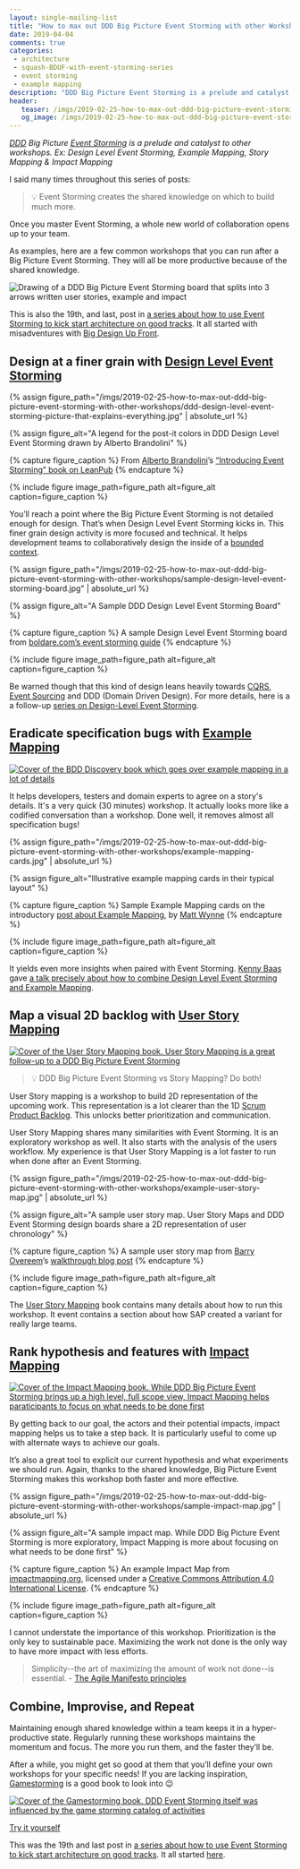 ```yaml
---
layout: single-mailing-list
title: "How to max out DDD Big Picture Event Storming with other Workshops"
date: 2019-04-04
comments: true
categories:
 - architecture
 - squash-BDUF-with-event-storming-series
 - event storming
 - example mapping
description: "DDD Big Picture Event Storming is a prelude and catalyst to other workshops. Use: Design Level Event Storming for a detailed design of a context, Example Mapping for details of a story, Story Mapping for a 2D representation of your backlog & Impact Mapping to help you prioritize better"
header:
   teaser: /imgs/2019-02-25-how-to-max-out-ddd-big-picture-event-storming-with-other-workshops/event-storming-follow-ups-teaser.jpeg
   og_image: /imgs/2019-02-25-how-to-max-out-ddd-big-picture-event-storming-with-other-workshops/event-storming-follow-ups-og.jpeg
---
```

_[DDD](https://en.wikipedia.org/wiki/Domain-driven_design) Big Picture [Event Storming](https://www.eventstorming.com/) is a prelude and catalyst to other workshops. Ex: Design Level Event Storming, Example Mapping, Story Mapping & Impact Mapping_

I said many times throughout this series of posts:

> 💡 Event Storming creates the shared knowledge on which to build much more.

Once you master Event Storming, a whole new world of collaboration opens up to your team.

As examples, here are a few common workshops that you can run after a Big Picture Event Storming. They will all be more productive because of the shared knowledge.

![Drawing of a DDD Big Picture Event Storming board that splits into 3 arrows written user stories, example and impact]({{site.url}}/imgs/2019-02-25-how-to-max-out-ddd-big-picture-event-storming-with-other-workshops/event-storming-follow-ups.jpeg)

This is also the 19th, and last, post in [a series about how to use Event Storming to kick start architecture on good tracks](/categories/#squash-bduf-with-event-storming-series). It all started with misadventures with [Big Design Up Front](https://en.wikipedia.org/wiki/Big_Design_Up_Front).

## Design at a finer grain with [Design Level Event Storming](https://buildplease.com/pages/fpc-6/)

{% assign figure_path="/imgs/2019-02-25-how-to-max-out-ddd-big-picture-event-storming-with-other-workshops/ddd-design-level-event-storming-picture-that-explains-everything.jpg" | absolute_url %}

{% assign figure_alt="A legend for the post-it colors in DDD Design Level Event Storming drawn by Alberto Brandolini" %}

{% capture figure_caption %}
From [Alberto Brandolini](https://twitter.com/ziobrando)’s [“Introducing Event Storming” book on LeanPub](https://leanpub.com/introducing_eventstorming)
{% endcapture %}

{% include figure image_path=figure_path alt=figure_alt caption=figure_caption %}

You’ll reach a point where the Big Picture Event Storming is not detailed enough for design. That’s when Design Level Event Storming kicks in. This finer grain design activity is more focused and technical. It helps development teams to collaboratively design the inside of a [bounded context](https://martinfowler.com/bliki/BoundedContext.html).

{% assign figure_path="/imgs/2019-02-25-how-to-max-out-ddd-big-picture-event-storming-with-other-workshops/sample-design-level-event-storming-board.jpg" | absolute_url %}

{% assign figure_alt="A Sample DDD Design Level Event Storming Board" %}

{% capture figure_caption %}
A sample Design Level Event Storming board from [boldare.com’s event storming guide](https://www.boldare.com/blog/event-storming-guide)
{% endcapture %}

{% include figure image_path=figure_path alt=figure_alt caption=figure_caption %}

Be warned though that this kind of design leans heavily towards [CQRS](https://martinfowler.com/bliki/CQRS.html), [Event Sourcing](https://martinfowler.com/eaaDev/EventSourcing.html) and DDD (Domain Driven Design). For more details, here is a a follow-up [series on Design-Level Event Storming]({{site.url}}/why-should-we-use-design-level-event-storming-for-ddd/).

## Eradicate specification bugs with [Example Mapping](https://cucumber.io/blog/2015/12/08/example-mapping-introduction)

[![Cover of the BDD Discovery book which goes over example mapping in a lot of details]({{site.url}}/imgs/2019-02-25-how-to-max-out-ddd-big-picture-event-storming-with-other-workshops/bdd-discovery.jpg)](https://leanpub.com/bddbooks-discovery)

It helps developers, testers and domain experts to agree on a story's details. It's a very quick (30 minutes) workshop. It actually looks more like a codified conversation than a workshop. Done well, it removes almost all specification bugs!

{% assign figure_path="/imgs/2019-02-25-how-to-max-out-ddd-big-picture-event-storming-with-other-workshops/example-mapping-cards.jpg" | absolute_url %}

{% assign figure_alt="Illustrative example mapping cards in their typical layout" %}

{% capture figure_caption %}
Sample Example Mapping cards on the introductory [post about Example Mapping](https://cucumber.io/blog/2015/12/08/example-mapping-introduction), by [Matt Wynne](https://twitter.com/mattwynne?lang=fr)
{% endcapture %}

{% include figure image_path=figure_path alt=figure_alt caption=figure_caption %}

It yields even more insights when paired with Event Storming. [Kenny Baas](https://baasie.com/) gave [a talk precisely about how to combine Design Level Event Storming and Example Mapping](https://www.youtube.com/watch?time_continue=3&v=xSZnKnZ8EAo).

## Map a visual 2D backlog with [User Story Mapping](https://www.jpattonassociates.com/user-story-mapping/)

[![Cover of the User Story Mapping book. User Story Mapping is a great follow-up to a DDD Big Picture Event Storming]({{site.url}}/imgs/2019-02-25-how-to-max-out-ddd-big-picture-event-storming-with-other-workshops/user-story-mapping.jpg)](https://www.amazon.com/User-Story-Mapping-Discover-Product/dp/1491904909/ref=sr_1_2?keywords=user+story+mapping&qid=1547797880&sr=8-2)

> 💡 DDD Big Picture Event Storming vs Story Mapping? Do both!

User Story mapping is a workshop to build 2D representation of the upcoming work. This representation is a lot clearer than the 1D [Scrum Product Backlog](https://www.scrum.org/resources/what-is-a-product-backlog). This unlocks better prioritization and communication.

User Story Mapping shares many similarities with Event Storming. It is an exploratory workshop as well. It also starts with the analysis of the users workflow. My experience is that User Story Mapping is a lot faster to run when done after an Event Storming.

{% assign figure_path="/imgs/2019-02-25-how-to-max-out-ddd-big-picture-event-storming-with-other-workshops/example-user-story-map.jpg" | absolute_url %}

{% assign figure_alt="A sample user story map. User Story Maps and DDD Event Storming design boards share a 2D representation of user chronology" %}

{% capture figure_caption %}
A sample user story map from [Barry Overeem](https://www.barryovereem.com/)’s [walkthrough blog post](https://www.barryovereem.com/the-user-story-mapping-game/)
{% endcapture %}

{% include figure image_path=figure_path alt=figure_alt caption=figure_caption %}

The [User Story Mapping](https://www.amazon.com/User-Story-Mapping-Discover-Product/dp/1491904909/ref=sr_1_2?keywords=user+story+mapping&qid=1547797880&sr=8-2) book contains many details about how to run this workshop. It event contains a section about how SAP created a variant for really large teams.

## Rank hypothesis and features with [Impact Mapping](https://www.impactmapping.org/)

[![Cover of the Impact Mapping book. While DDD Big Picture Event Storming brings up a high level, full scope view, Impact Mapping helps paraticipants to focus on what needs to be done first]({{site.url}}/imgs/2019-02-25-how-to-max-out-ddd-big-picture-event-storming-with-other-workshops/impact-mapping.jpg)](https://leanpub.com/impact-mapping)

By getting back to our goal, the actors and their potential impacts, impact mapping helps us to take a step back. It is particularly useful to come up with alternate ways to achieve our goals.

It’s also a great tool to explicit our current hypothesis and what experiments we should run. Again, thanks to the shared knowledge, Big Picture Event Storming makes this workshop both faster and more effective.

{% assign figure_path="/imgs/2019-02-25-how-to-max-out-ddd-big-picture-event-storming-with-other-workshops/sample-impact-map.jpg" | absolute_url %}

{% assign figure_alt="A sample impact map. While DDD Big Picture Event Storming is more exploratory, Impact Mapping is more about focusing on what needs to be done first" %}

{% capture figure_caption %}
An example Impact Map from [impactmapping.org](https://www.impactmapping.org/example.html), licensed under a [Creative Commons Attribution 4.0 International License](http://creativecommons.org/licenses/by/4.0/).
{% endcapture %}

{% include figure image_path=figure_path alt=figure_alt caption=figure_caption %}

I cannot understate the importance of this workshop. Prioritization is the only key to sustainable pace. Maximizing the work not done is the only way to have more impact with less efforts.

> Simplicity--the art of maximizing the amount of work not done--is essential. - [The Agile Manifesto principles](https://agilemanifesto.org/principles.html)

## Combine, Improvise, and Repeat

Maintaining enough shared knowledge within a team keeps it in a hyper-productive state. Regularly running these workshops maintains the momentum and focus. The more you run them, and the faster they’ll be.

After a while, you might get so good at them that you’ll define your own workshops for your specific needs! If you are lacking inspiration, [Gamestorming](https://www.amazon.com/Gamestorming-Playbook-Innovators-Rulebreakers-Changemakers/dp/0596804172/ref=sr_1_1?keywords=gamestorming&qid=1547798161&sr=8-1) is a good book to look into 😉

[![Cover of the Gamestorming book. DDD Event Storming itself was influenced by the game storming catalog of activities]({{site.url}}/imgs/2019-02-25-how-to-max-out-ddd-big-picture-event-storming-with-other-workshops/game-storming.jpg)](https://www.amazon.com/Gamestorming-Playbook-Innovators-Rulebreakers-Changemakers/dp/0596804172/ref=sr_1_1?keywords=gamestorming&qid=1547798161&sr=8-1)

[Try it yourself](/misadventures-with-big-design-up-front/)

This was the 19th and last post in [a series about how to use Event Storming to kick start architecture on good tracks](/categories/#squash-bduf-with-event-storming-series). It all started [here](/misadventures-with-big-design-up-front/).
